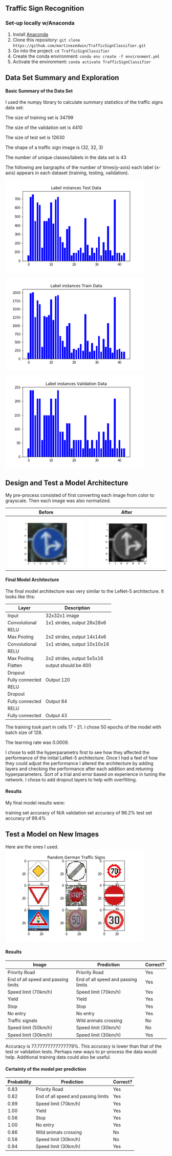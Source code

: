 ## Traffic Sign Recognition


### Set-up locally w/Anaconda
1. Install [Anaconda](https://docs.anaconda.com/anaconda/install/linux/)
2. Clone this repository: `git clone https://github.com/martinezedwin/TrafficSignClassifier.git`
3. Go into the project: `cd TrafficSignClassifier`
4. Create the conda environment: `conda env create -f environment.yml`
6. Activate the environment: `conda activate TrafficSignClassifier`



Data Set Summary and Exploration
---
#### Basic Summary of the Data Set

I used the numpy library to calculate summary statistics of the traffic signs data set:

The size of training set is 34799

The size of the validation set is 4410

The size of test set is 12630

The shape of a traffic sign image is (32, 32, 3)

The number of unique classes/labels in the data set is 43

The following are bargraphs of the number of times(y-axis) each label (x-axis) appears in each dataset (training, testing, validation).

![Label Instances](./Output_images/Label_instances_Test_Data.png)

![Label Instances](./Output_images/Label%20instances%20Training%20Data.png)

![Label Instances](./Output_images/Label%20instances%20Validation%20Data.png)

Design and Test a Model Architecture
---


My pre-process consisted of first converting each image from color to grayscale. Then each image was also normalized.


| Before |After |
|-------|-----------|
|![Before Process](./Output_images/Before_process.jpg)| ![After Process](./Output_images/After_process.jpg)|




#### Final Model Architecture

The final model architecture was very similar to the LeNet-5 architecture. It looks like this:

| Layer         | Description                  |
|---------------|------------------------------|
|Input          | 32x32x1 image                |
|Convolutional  | 1x1 strides, output 28x28x6  |
|RELU           |                              |
|Max Pooling    | 2x2 strides, output 14x14x6  |
|Convolutional  | 1x1 strides, output 10x10x16 |
|RELU           |                              |
|Max Pooling    | 2x2 strides, output 5x5x16   |
|Flatten        | output should be 400         |
|Dropout        |                              |
|Fully connected| Output 120                   |
|RELU           |                              |
|Dropout        |                              |
|Fully connected| Output 84                    |
|RELU           |                              |
|Fully connected| Output 43                    |


The training took part in cells 17 - 21. I chose 50 epochs of the model with batch size of 128.

The learning rate was 0.0009.

I chose to edit the hyperparametrs first to see how they affected the performance of the initial LeNet-5 architecture. Once I had a feel of how they could adjust the performance I altered the architecture by adding layers and checking the performance after each addition and retuning hyperparameters. Sort of a trial and error based on experience in tuning the network. I chose to add dropout layers to help with overfitting.

#### Results

My final model results were:

training set accuracy of N/A
validation set accuracy of 96.2%
test set accuracy of 99.4%


Test a Model on New Images
---
Here are the ones I used.
![German TS](./Output_images/German_Traffic_Signs.png)


#### Results

| Image |Prediction | Correct? |
|-------|-----------|-----------|
|Priority Road | Priority Road | Yes |
|End of all speed and passing limits | End of all speed and passing limits| Yes|
|Speed limit (70km/h) |Speed limit (70km/h) | Yes |
|Yield | Yield | Yes|
|Stop | Stop | Yes |
|No entry | No entry | Yes |
|Traffic signals | Wild animals crossing | No |
|Speed limit (50km/h)| Speed limit (30km/h) | No |
|Speed limit (30km/h)| Speed limit (30km/h) | Yes |

Accuracy is 77.77777777777779%. This accuracy is lower than that of the test or validation tests. Perhaps new ways to pr-process the data would help. Additional training data could also be useful.


#### Certainty of the model per prediction

| Probability |Prediction | Correct? |
|-------|-----------|-----------|
|0.83 | Priority Road | Yes |
|0.82 | End of all speed and passing limits| Yes|
|0.99 |Speed limit (70km/h) | Yes |
|1.00 | Yield | Yes|
|0.56 | Stop | Yes |
|1.00 | No entry | Yes |
|0.86 | Wild animals crossing | No |
|0.58 | Speed limit (30km/h) | No |
|0.94 | Speed limit (30km/h) | Yes |
